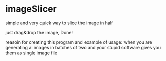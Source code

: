 # imageSlicer
simple and very quick way to slice the image in half

just drag&drop the image, Done!

reasoin for creating this program and example of usage: 
when you are generating ai images in batches of two and your stupid software gives you them as single image file

